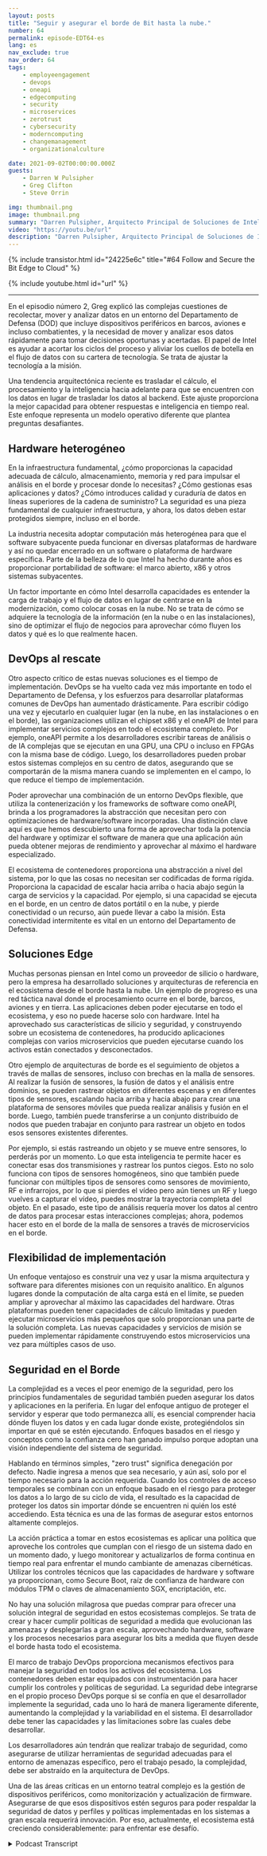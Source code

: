 ```yaml
---
layout: posts
title: "Seguir y asegurar el borde de Bit hasta la nube."
number: 64
permalink: episode-EDT64-es
lang: es
nav_exclude: true
nav_order: 64
tags:
    - employeengagement
    - devops
    - oneapi
    - edgecomputing
    - security
    - microservices
    - zerotrust
    - cybersecurity
    - moderncomputing
    - changemanagement
    - organizationalculture

date: 2021-09-02T00:00:00.000Z
guests:
    - Darren W Pulsipher
    - Greg Clifton
    - Steve Orrin

img: thumbnail.png
image: thumbnail.png
summary: "Darren Pulsipher, Arquitecto Principal de Soluciones de Intel, discute siguiendo el tema junto a Greg Clifton, Director de DOD e Inteligencia de Intel, en un seguimiento al episodio n. ° 2, junto con Steve Orrin, CTO Federal de Intel, quien aporta su experiencia en seguridad en entornos complejos de borde a nube."
video: "https://youtu.be/url"
description: "Darren Pulsipher, Arquitecto Principal de Soluciones de Intel, discute siguiendo el tema junto a Greg Clifton, Director de DOD e Inteligencia de Intel, en un seguimiento al episodio n. ° 2, junto con Steve Orrin, CTO Federal de Intel, quien aporta su experiencia en seguridad en entornos complejos de borde a nube."
---
```


<div>
{% include transistor.html id="24225e6c" title="#64 Follow and Secure the Bit Edge to Cloud" %}

{% include youtube.html id="url" %}
</div>

---

En el episodio número 2, Greg explicó las complejas cuestiones de recolectar, mover y analizar datos en un entorno del Departamento de Defensa (DOD) que incluye dispositivos periféricos en barcos, aviones e incluso combatientes, y la necesidad de mover y analizar esos datos rápidamente para tomar decisiones oportunas y acertadas. El papel de Intel es ayudar a acortar los ciclos del proceso y aliviar los cuellos de botella en el flujo de datos con su cartera de tecnología. Se trata de ajustar la tecnología a la misión.

Una tendencia arquitectónica reciente es trasladar el cálculo, el procesamiento y la inteligencia hacia adelante para que se encuentren con los datos en lugar de trasladar los datos al backend. Este ajuste proporciona la mejor capacidad para obtener respuestas e inteligencia en tiempo real. Este enfoque representa un modelo operativo diferente que plantea preguntas desafiantes.

## Hardware heterogéneo

En la infraestructura fundamental, ¿cómo proporcionas la capacidad adecuada de cálculo, almacenamiento, memoria y red para impulsar el análisis en el borde y procesar donde lo necesitas? ¿Cómo gestionas esas aplicaciones y datos? ¿Cómo introduces calidad y curaduría de datos en líneas superiores de la cadena de suministro? La seguridad es una pieza fundamental de cualquier infraestructura, y ahora, los datos deben estar protegidos siempre, incluso en el borde.

La industria necesita adoptar computación más heterogénea para que el software subyacente pueda funcionar en diversas plataformas de hardware y así no quedar encerrado en un software o plataforma de hardware específica. Parte de la belleza de lo que Intel ha hecho durante años es proporcionar portabilidad de software: el marco abierto, x86 y otros sistemas subyacentes.

Un factor importante en cómo Intel desarrolla capacidades es entender la carga de trabajo y el flujo de datos en lugar de centrarse en la modernización, como colocar cosas en la nube. No se trata de cómo se adquiere la tecnología de la información (en la nube o en las instalaciones), sino de optimizar el flujo de negocios para aprovechar cómo fluyen los datos y qué es lo que realmente hacen.

## DevOps al rescate

Otro aspecto crítico de estas nuevas soluciones es el tiempo de implementación. DevOps se ha vuelto cada vez más importante en todo el Departamento de Defensa, y los esfuerzos para desarrollar plataformas comunes de DevOps han aumentado drásticamente. Para escribir código una vez y ejecutarlo en cualquier lugar (en la nube, en las instalaciones o en el borde), las organizaciones utilizan el chipset x86 y el oneAPI de Intel para implementar servicios complejos en todo el ecosistema completo. Por ejemplo, oneAPI permite a los desarrolladores escribir tareas de análisis o de IA complejas que se ejecutan en una GPU, una CPU o incluso en FPGAs con la misma base de código. Luego, los desarrolladores pueden probar estos sistemas complejos en su centro de datos, asegurando que se comportarán de la misma manera cuando se implementen en el campo, lo que reduce el tiempo de implementación.

Poder aprovechar una combinación de un entorno DevOps flexible, que utiliza la contenerización y los frameworks de software como oneAPI, brinda a los programadores la abstracción que necesitan pero con optimizaciones de hardware/software incorporadas. Una distinción clave aquí es que hemos descubierto una forma de aprovechar toda la potencia del hardware y optimizar el software de manera que una aplicación aún pueda obtener mejoras de rendimiento y aprovechar al máximo el hardware especializado.

El ecosistema de contenedores proporciona una abstracción a nivel del sistema, por lo que las cosas no necesitan ser codificadas de forma rígida. Proporciona la capacidad de escalar hacia arriba o hacia abajo según la carga de servicios y la capacidad. Por ejemplo, si una capacidad se ejecuta en el borde, en un centro de datos portátil o en la nube, y pierde conectividad o un recurso, aún puede llevar a cabo la misión. Esta conectividad intermitente es vital en un entorno del Departamento de Defensa.

## Soluciones Edge

Muchas personas piensan en Intel como un proveedor de silicio o hardware, pero la empresa ha desarrollado soluciones y arquitecturas de referencia en el ecosistema desde el borde hasta la nube. Un ejemplo de progreso es una red táctica naval donde el procesamiento ocurre en el borde, barcos, aviones y en tierra. Las aplicaciones deben poder ejecutarse en todo el ecosistema, y eso no puede hacerse solo con hardware. Intel ha aprovechado sus características de silicio y seguridad, y construyendo sobre un ecosistema de contenedores, ha producido aplicaciones complejas con varios microservicios que pueden ejecutarse cuando los activos están conectados y desconectados.

Otro ejemplo de arquitecturas de borde es el seguimiento de objetos a través de mallas de sensores, incluso con brechas en la malla de sensores. Al realizar la fusión de sensores, la fusión de datos y el análisis entre dominios, se pueden rastrear objetos en diferentes escenas y en diferentes tipos de sensores, escalando hacia arriba y hacia abajo para crear una plataforma de sensores móviles que pueda realizar análisis y fusión en el borde. Luego, también puede transferirse a un conjunto distribuido de nodos que pueden trabajar en conjunto para rastrear un objeto en todos esos sensores existentes diferentes.

Por ejemplo, si estás rastreando un objeto y se mueve entre sensores, lo perderás por un momento. Lo que esta inteligencia te permite hacer es conectar esas dos transmisiones y rastrear los puntos ciegos. Esto no solo funciona con tipos de sensores homogéneos, sino que también puede funcionar con múltiples tipos de sensores como sensores de movimiento, RF e infrarrojos, por lo que si pierdes el vídeo pero aún tienes un RF y luego vuelves a capturar el vídeo, puedes mostrar la trayectoria completa del objeto. En el pasado, este tipo de análisis requería mover los datos al centro de datos para procesar estas interacciones complejas; ahora, podemos hacer esto en el borde de la malla de sensores a través de microservicios en el borde.

## Flexibilidad de implementación

Un enfoque ventajoso es construir una vez y usar la misma arquitectura y software para diferentes misiones con un requisito analítico. En algunos lugares donde la computación de alta carga está en el límite, se pueden ampliar y aprovechar al máximo las capacidades del hardware. Otras plataformas pueden tener capacidades de cálculo limitadas y pueden ejecutar microservicios más pequeños que solo proporcionan una parte de la solución completa. Las nuevas capacidades y servicios de misión se pueden implementar rápidamente construyendo estos microservicios una vez para múltiples casos de uso.

## Seguridad en el Borde

La complejidad es a veces el peor enemigo de la seguridad, pero los principios fundamentales de seguridad también pueden asegurar los datos y aplicaciones en la periferia. En lugar del enfoque antiguo de proteger el servidor y esperar que todo permanezca allí, es esencial comprender hacia dónde fluyen los datos y en cada lugar donde existe, protegiéndolos sin importar en qué se estén ejecutando. Enfoques basados en el riesgo y conceptos como la confianza cero han ganado impulso porque adoptan una visión independiente del sistema de seguridad.

Hablando en términos simples, "zero trust" significa denegación por defecto. Nadie ingresa a menos que sea necesario, y aún así, solo por el tiempo necesario para la acción requerida. Cuando los controles de acceso temporales se combinan con un enfoque basado en el riesgo para proteger los datos a lo largo de su ciclo de vida, el resultado es la capacidad de proteger los datos sin importar dónde se encuentren ni quién los esté accediendo. Esta técnica es una de las formas de asegurar estos entornos altamente complejos.

La acción práctica a tomar en estos ecosistemas es aplicar una política que aproveche los controles que cumplan con el riesgo de un sistema dado en un momento dado, y luego monitorear y actualizarlos de forma continua en tiempo real para enfrentar el mundo cambiante de amenazas cibernéticas. Utilizar los controles técnicos que las capacidades de hardware y software ya proporcionan, como Secure Boot, raíz de confianza de hardware con módulos TPM o claves de almacenamiento SGX, encriptación, etc.

No hay una solución milagrosa que puedas comprar para ofrecer una solución integral de seguridad en estos ecosistemas complejos. Se trata de crear y hacer cumplir políticas de seguridad a medida que evolucionan las amenazas y desplegarlas a gran escala, aprovechando hardware, software y los procesos necesarios para asegurar los bits a medida que fluyen desde el borde hasta todo el ecosistema.

El marco de trabajo DevOps proporciona mecanismos efectivos para manejar la seguridad en todos los activos del ecosistema. Los contenedores deben estar equipados con instrumentación para hacer cumplir los controles y políticas de seguridad. La seguridad debe integrarse en el propio proceso DevOps porque si se confía en que el desarrollador implemente la seguridad, cada uno lo hará de manera ligeramente diferente, aumentando la complejidad y la variabilidad en el sistema. El desarrollador debe tener las capacidades y las limitaciones sobre las cuales debe desarrollar.

Los desarrolladores aún tendrán que realizar trabajo de seguridad, como asegurarse de utilizar herramientas de seguridad adecuadas para el entorno de amenazas específico, pero el trabajo pesado, la complejidad, debe ser abstraído en la arquitectura de DevOps.

Una de las áreas críticas en un entorno teatral complejo es la gestión de dispositivos periféricos, como monitorización y actualización de firmware. Asegurarse de que esos dispositivos estén seguros para poder respaldar la seguridad de datos y perfiles y políticas implementadas en los sistemas a gran escala requerirá innovación. Por eso, actualmente, el ecosistema está creciendo considerablemente: para enfrentar ese desafío.



<details>
<summary> Podcast Transcript </summary>

<p></p>

</details>
